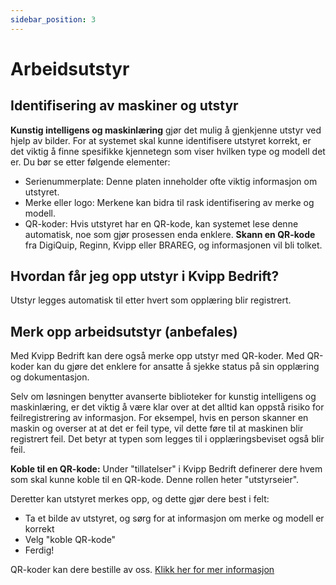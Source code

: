 ```yaml
---
sidebar_position: 3
---
```

# Arbeidsutstyr
## Identifisering av maskiner og utstyr

**Kunstig intelligens og maskinlæring** gjør det mulig å gjenkjenne utstyr ved hjelp av bilder. For at systemet skal kunne identifisere utstyret korrekt, er det viktig å finne spesifikke kjennetegn som viser hvilken type og modell det er. Du bør se etter følgende elementer:

+ Serienummerplate: Denne platen inneholder ofte viktig informasjon om utstyret.
+ Merke eller logo: Merkene kan bidra til rask identifisering av merke og modell.
+ QR-koder: Hvis utstyret har en QR-kode, kan systemet lese denne automatisk, noe som gjør prosessen enda enklere. **Skann en QR-kode** fra DigiQuip, Reginn, Kvipp eller BRAREG, og informasjonen vil bli tolket.

## Hvordan får jeg opp utstyr i Kvipp Bedrift?
Utstyr legges automatisk til etter hvert som opplæring blir registrert.

## Merk opp arbeidsutstyr (anbefales)
Med Kvipp Bedrift kan dere også merke opp utstyr med QR-koder. Med QR-koder kan du gjøre det enklere for ansatte å sjekke status på sin opplæring og dokumentasjon.

Selv om løsningen benytter avanserte biblioteker for kunstig intelligens og maskinlæring, er det viktig å være klar over at det alltid kan oppstå risiko for feilregistrering av informasjon. For eksempel, hvis en person skanner en maskin og overser at at det er feil type, vil dette føre til at maskinen blir registrert feil. Det betyr at typen som legges til i opplæringsbeviset også blir feil.

**Koble til en QR-kode:**
Under "tillatelser" i Kvipp Bedrift definerer dere hvem som skal kunne koble til en QR-kode. Denne rollen heter "utstyrseier".

Deretter kan utstyret merkes opp, og dette gjør dere best i felt:
+ Ta et bilde av utstyret, og sørg for at informasjon om merke og modell er korrekt
+ Velg "koble QR-kode"
+ Ferdig!

QR-koder kan dere bestille av oss. [Klikk her for mer informasjon](https://digiquip.no/docs/prices/detailed-price-list)